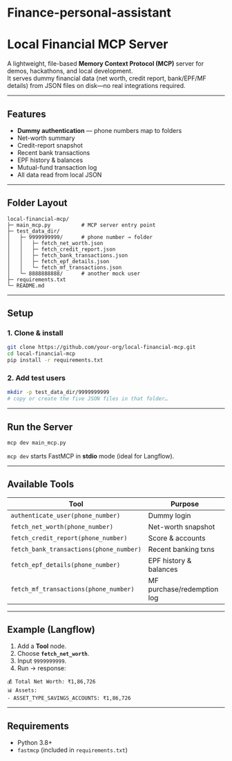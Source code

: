 # Finance-personal-assistant
# Local Financial MCP Server

A lightweight, file-based **Memory Context Protocol (MCP)** server for demos, hackathons, and local development.  
It serves dummy financial data (net worth, credit report, bank/EPF/MF details) from JSON files on disk—no real integrations required.

---

## Features

* **Dummy authentication** — phone numbers map to folders  
* Net-worth summary  
* Credit-report snapshot  
* Recent bank transactions  
* EPF history & balances  
* Mutual-fund transaction log  
* All data read from local JSON

---

## Folder Layout

```
local-financial-mcp/
├─ main_mcp.py          # MCP server entry point
├─ test_data_dir/
│   ├─ 9999999999/      # phone number → folder
│   │   ├─ fetch_net_worth.json
│   │   ├─ fetch_credit_report.json
│   │   ├─ fetch_bank_transactions.json
│   │   ├─ fetch_epf_details.json
│   │   └─ fetch_mf_transactions.json
│   └─ 8888888888/      # another mock user
├─ requirements.txt
└─ README.md
```

---

## Setup

### 1. Clone & install
```bash
git clone https://github.com/your-org/local-financial-mcp.git
cd local-financial-mcp
pip install -r requirements.txt
```

### 2. Add test users
```bash
mkdir -p test_data_dir/9999999999
# copy or create the five JSON files in that folder…
```

---

## Run the Server

```bash
mcp dev main_mcp.py
```

`mcp dev` starts FastMCP in **stdio** mode (ideal for Langflow).

---

## Available Tools

| Tool | Purpose |
|------|---------|
| `authenticate_user(phone_number)` | Dummy login |
| `fetch_net_worth(phone_number)`   | Net-worth snapshot |
| `fetch_credit_report(phone_number)` | Score & accounts |
| `fetch_bank_transactions(phone_number)` | Recent banking txns |
| `fetch_epf_details(phone_number)` | EPF history & balances |
| `fetch_mf_transactions(phone_number)` | MF purchase/redemption log |

---

## Example (Langflow)

1. Add a **Tool** node.  
2. Choose **`fetch_net_worth`**.  
3. Input `9999999999`.  
4. Run → response:

```
💰 Total Net Worth: ₹1,86,726
📊 Assets:
- ASSET_TYPE_SAVINGS_ACCOUNTS: ₹1,86,726
```

---

## Requirements
* Python 3.8+
* `fastmcp` (included in `requirements.txt`)
